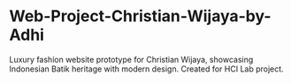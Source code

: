 # Web-Project-Christian-Wijaya-by-Adhi
Luxury fashion website prototype for Christian Wijaya, showcasing Indonesian Batik heritage with modern design. Created for HCI Lab project.

